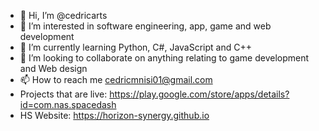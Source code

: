 - 👋 Hi, I’m @cedricarts
- 👀 I’m interested in software engineering, app, game and web development
- 🌱 I’m currently learning Python, C#, JavaScript and C++
- 💞️ I’m looking to collaborate on anything relating to game development and Web design
- 📫 How to reach me cedricmnisi01@gmail.com 
- Projects that are live: https://play.google.com/store/apps/details?id=com.nas.spacedash
- HS Website: https://horizon-synergy.github.io

<!---
cedricarts/cedricarts is a ✨ special ✨ repository because its `README.md` (this file) appears on your GitHub profile.
You can click the Preview link to take a look at your changes.
--->
